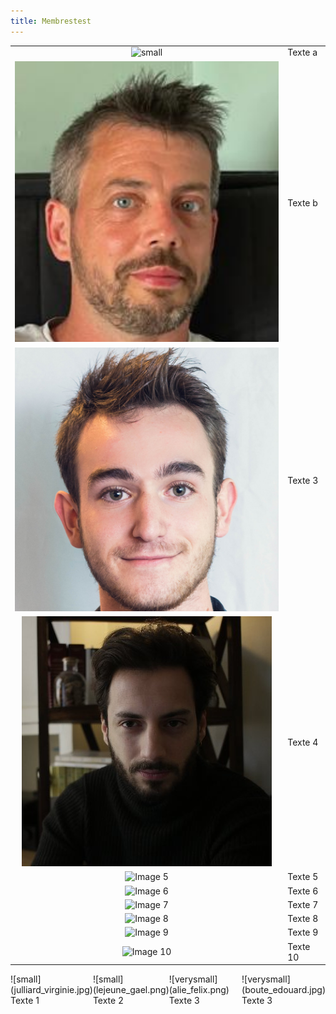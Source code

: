 ```yaml
---
title: Membrestest
---
```


|           |           |
|:----------:|:----------|
| ![small](julliard_virginie.jpg) | Texte a |
| ![small](lejeune_gael.png) | Texte b |
| ![verysmall](alie_felix.png) | Texte 3 |
| ![verysmall](boute_edouard.jpg) | Texte 4 |
| ![Image 5](lien_image_5) | Texte 5 |
| ![Image 6](lien_image_6) | Texte 6 |
| ![Image 7](lien_image_7) | Texte 7 |
| ![Image 8](lien_image_8) | Texte 8 |
| ![Image 9](lien_image_9) | Texte 9 |
| ![Image 10](lien_image_10) | Texte 10 |

<div style="display: flex;">
    <div style="flex: 1;">
        ![small](julliard_virginie.jpg)
        Texte 1
    </div>
    <div style="flex: 1;">
        ![small](lejeune_gael.png)
        Texte 2
    </div>
    <div style="flex: 1;">
        ![verysmall](alie_felix.png)
        Texte 3
    </div>
    <div style="flex: 1;">
        ![verysmall](boute_edouard.jpg)
        Texte 3
    </div>
</div>